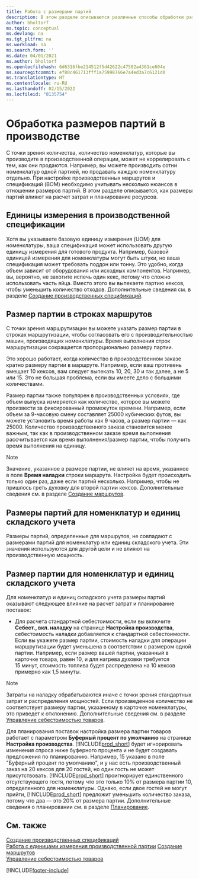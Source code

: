 ```yaml
---
title: Работа с размерами партий
description: В этом разделе описываются различные способы обработки размеров лотов.
author: bholtorf
ms.topic: conceptual
ms.devlang: na
ms.tgt_pltfrm: na
ms.workload: na
ms.search.form: ''
ms.date: 04/01/2021
ms.author: bholtorf
ms.openlocfilehash: 6d6316fbe214512f5d42622c47502a4361ce604e
ms.sourcegitcommit: ef80c461713fff1a75998766e7a4ed3a7c6121d0
ms.translationtype: HT
ms.contentlocale: ru-RU
ms.lasthandoff: 02/15/2022
ms.locfileid: "8135754"
---
```

# <a name="handling-lot-sizes-in-production"></a>Обработка размеров партий в производстве
С точки зрения количества, количество номенклатур, которые вы производите в производственной операции, может не коррелировать с тем, как они продаются. Например, вы можете производить сотни номенклатур одной партией, но продавать каждую номенклатуру отдельно. При настройке производственных маршрутов и спецификаций (BOM) необходимо учитывать несколько нюансов в отношении размеров партий. В этом разделе описывается, как размеры партий влияют на расчет затрат и планирование ресурсов.

## <a name="units-of-measure-in-production-bill-of-materials"></a>Единицы измерения в производственной спецификации
Хотя вы указываете базовую единицу измерения (UOM) для номенклатуры, ваша спецификация может использовать другую единицу измерения для готового продукта. Например, базовой единицей измерения для номенклатуры могут быть штуки, но ваша спецификация может требовать поддон или тонну. Это удобно, когда объем зависит от оборудования или исходных компонентов. Например, вы, вероятно, не захотите испечь один кекс, потому что сложно использовать часть яйца. Вместо этого вы выпекаете партию кексов, чтобы уменьшить количество отходов. Дополнительные сведения см. в разделе [Создание производственных спецификаций](production-how-to-create-production-boms.md).

## <a name="lot-size-on-routing-lines"></a>Размер партии в строках маршрутов
С точки зрения маршрутизации вы можете указать размер партии в строках маршрутизации, чтобы согласовать его с производительностью машин, производящих номенклатуры. Время выполнения строк маршрутизации сокращается пропорционально размеру партии. 

Это хорошо работает, когда количество в производственном заказе кратно размеру партии в маршруте. Например, если ваш противень вмещает 10 кексов, вам следует выпекать 10, 20, 30 и так далее, а не 5 или 15.  Это не большая проблема, если вы имеете дело с большими количествами.

Размер партии также популярен в производственных условиях, где объем выпуска измеряется как количество, которое вы можете произвести за фиксированный промежуток времени. Например, если объем за 9-часовую смену составляет 25000 кубических футов, вы можете установить время работы как 9 часов, а размер партии — как 25000.
Количество производственного заказа становится менее важным, так как в производственном заказе время выполнения рассчитывается как время выполнения/размер партии, чтобы получить время выполнения на единицу.
 
> [!NOTE]
> Значение, указанное в размере партии, не влияет на время, указанное в поле **Время наладки** строки маршрута. Настройка будет происходить только один раз, даже если партий несколько. Например, чтобы не пришлось греть духовку для второй партии кексов. Дополнительные сведения см. в разделе [Создание маршрутов](production-how-to-create-routings.md).

## <a name="lot-sizes-for-items-and-stockkeeping-units"></a>Размеры партий для номенклатур и единиц складского учета
Размеры партий, определенные для маршрутов, не совпадают с размерами партий для номенклатур или единиц складского учета. Эти значения используются для другой цели и не влияют на производственную мощность. 

## <a name="lot-size-on-item-and-stockkeeping-units"></a>Размер партии для номенклатур и единиц складского учета
Для номенклатур и единиц складского учета размеры партий оказывают следующее влияние на расчет затрат и планирование поставок:

* Для расчета стандартной себестоимости, если вы включите **Себест., вкл. наладку** на странице **Настройка производства**, себестоимость наладки добавляется к стандартной себестоимости. Если вы укажете размер партии, стоимость наладки для операции маршрутизации будет уменьшена в соответствии с размером одной партии. Например, если размер вашей партии, указанный в карточке товара, равен 10, и для нагрева духовки требуется 15 минут, стоимость топлива будет распределена на 10 кексов примерно как 1,5 минуты. 

> [!NOTE]
> Затраты на наладку обрабатываются иначе с точки зрения стандартных затрат и распределения мощностей. Если произведенное количество не соответствует размеру партии, указанному в карточке номенклатуры, это приведет к отклонению. Дополнительные сведения см. в разделе [Управление себестоимостью товаров](finance-manage-inventory-costs.md). <!--not sure that I got this part right seems to repeat the first example.-->

Для планирования поставок настройка размера партии товаров работает с параметром **Буферный процент по умолчанию** на странице **Настройка производства**. [!INCLUDE[prod_short](includes/prod_short.md)] будет игнорировать изменения спроса ниже буферного процента и не будет создавать предложения по планированию. Например, 15 указано в поле "Буферный процент по умолчанию", и у нас есть производственный заказ на 20 кексов для 20 гостей, но один гость не может присутствовать. [!INCLUDE[prod_short](includes/prod_short.md)] проигнорирует единственного отсутствующего гостя, потому что это только 10% от размера партии 10, определенного для номенклатуры. Однако, если двое гостей не могут прийти, [!INCLUDE[prod_short](includes/prod_short.md)] предложит уменьшить количество заказа, потому что два — это 20% от размера партии. Дополнительные сведения о планировании см. в разделе [Планирование](production-planning.md).

## <a name="see-also"></a>См. также
[Создание производственных спецификаций](production-how-to-create-production-boms.md)  
[Работа с единицами измерения производственной партии](production-how-to-use-the-manufacturing-batch-unit-of-measure.md)
[Создание маршрутов](production-how-to-create-routings.md)  
[Управление себестоимостью товаров](finance-manage-inventory-costs.md)


[!INCLUDE[footer-include](includes/footer-banner.md)]